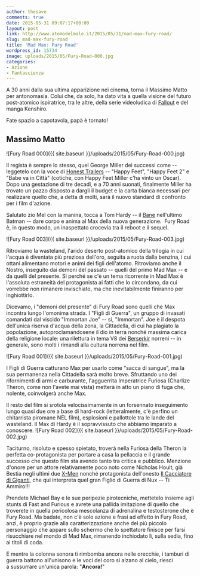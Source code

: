 ```yaml
---
author: thesave
comments: true
date: 2015-05-31 09:07:17+00:00
layout: post
link: http://www.atomodelmale.it/2015/05/31/mad-max-fury-road/
slug: mad-max-fury-road
title: 'Mad Max: Fury Road'
wordpress_id: 15734
image: uploads/2015/05/Fury-Road-000.jpg
categories:
- Azione
- Fantascienza
---
```


A 30 anni dalla sua ultima apparizione nei cinema, torna il Massimo Matto per antonomasia. Colui che, da solo, ha dato vita a quella visione del futuro post-atomico ispiratrice, tra le altre, della serie videoludica di [Fallout](/2008/12/31/fallout-3.html) e del manga Kenshiro.

Fate spazio a capotavola, papà è tornato!

## Massimo Matto

![Fury Road 000]({{ site.baseurl }}/uploads/2015/05/Fury-Road-000.jpg)

Il regista è sempre lo stesso, quel George Miller dei successi come -- leggetelo con la voce di [Honest Trailers](https://www.youtube.com/watch?v=TjxoMgkjez8) -- "Happy Feet", "Happy Feet 2" e "Babe va in Città" (cotiche, con Happy Feet Miller c'ha vinto un Oscar). Dopo una gestazione di tre decadi, e a 70 anni suonati, finalmente Miller ha trovato un pazzo disposto a dargli il budget e la carta bianca necessari per realizzare quello che, a detta di molti, sarà il nuovo standard di confronto per i film d'azione.

Salutato zio Mel con la manina, tocca a Tom Hardy -- il [Bane](/2012/09/29/the-dark-knight-rises-il-cavaliere-oscuro-il-ritorno.html) nell'ultimo Batman -- dare corpo e anima al Max della nuova generazione.  Fury Road è, in questo modo, un inaspettato crocevia tra il reboot e il sequel.

![Fury Road 003]({{ site.baseurl }}/uploads/2015/05/Fury-Road-003.jpg)

Ritroviamo la wasteland, l'arido deserto post-atomico della trilogia in cui l'acqua è diventata più preziosa dell'oro, seguita a ruota dalla benzina, i cui ottani alimentano motori e animi dei figli dell'atomo. Ritroviamo anche il Nostro, inseguito dai demoni del passato -- quelli del primo Mad Max -- e da quelli del presente. Si perché se c'è un tema ricorrente in Mad Max è l'assoluta estraneità del protagonista ai fatti che lo circondano, da cui vorrebbe non rimanere invischiato, ma che inevitabilmente finiranno per inghiottirlo.

Dicevamo, i "demoni del presente" di Fury Road sono quelli che Max incontra lungo l'omonima strada. I "Figli di Guerra", un gruppo di invasati comandati dal viscido "Immortan Joe" -- si, "Immortan". Joe è il despota dell'unica riserva d'acqua della zona, la Cittadella, di cui ha plagiato la popolazione, autoproclamandosene il dio in terra nonché massima carica della religione locale: una rilettura in tema V8 dei [Berserkir](http://it.wikipedia.org/wiki/Berserkr) norreni -- in generale, sono molti i rimandi alla cultura norrena nel film.

![Fury Road 001]({{ site.baseurl }}/uploads/2015/05/Fury-Road-001.jpg)

I Figli di Guerra catturano Max per usarlo come "sacca di sangue", ma la sua permanenza nella Cittadella sarà molto breve. Sfruttando uno dei rifornimenti di armi e carburante, l'agguerrita Imperatrice Furiosa (Charlize Theron, come non l'avete mai vista) metterà in atto un piano di fuga che, nolente, coinvolgerà anche Max.

Il resto del film si srotola velocissimamente in un forsennato inseguimento lungo quasi due ore a base di hard-rock (letteralmente, c'è perfino un chitarrista piromane NEL film), esplosioni e pallottole tra le lande del wasteland. Il Max di Hardy è il sopravvissuto che abbiamo imparato a conoscere. ![Fury Road 002]({{ site.baseurl }}/uploads/2015/05/Fury-Road-002.jpg)

Taciturno, risoluto e spesso spietato, troverà nella Furiosa della Theron la perfetta co-protagonista per portare a casa la pellaccia e il grande successo che questo film sta avendo tanto tra critica e pubblico. Menzione d'onore per un attore relativamente poco noto come Nicholas Hoult, già Bestia negli ultimi due [X-Men](/2014/05/31/x-men-giorni-di-un-futuro-passato.html) nonché protagonista dell'onesto [Il Cacciatore di Giganti](/2013/03/31/il-cacciatore-di-giganti.html), che qui interpreta quel gran Figlio di Guerra di Nux -- Ti Ammiro!!!

Prendete Michael Bay e le sue peripezie pirotecniche, mettetelo insieme agli stunts di Fast and Furious e avrete una pallida imitazione di quello che troverete in quella pericolosa mescolanza di adrenalina e testosterone che è Fury Road. Ma badate, non c'è solo azione e frasi ad effetto in Fury Road, anzi, è proprio grazie alla caratterizzazione anche del più piccolo personaggio che appare sullo schermo che lo spettatore finisce per farsi risucchiare nel mondo di Mad Max, rimanendo inchiodato lì, sulla sedia, fino ai titoli di coda.

E mentre la colonna sonora ti rimbomba ancora nelle orecchie, i tamburi di guerra battono all'unisono e le voci del coro si alzano al cielo, riesci a sussurrare un'unica parola: "**Ancora!**"
